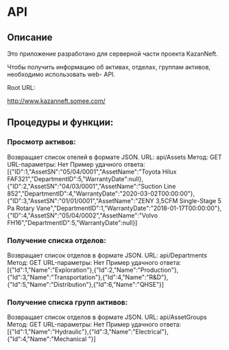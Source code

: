 # API 
## Описание
Это приложение разработано для серверной части проекта KazanNeft. 

Чтобы получить информацию об активах, отделах, группам активов, необходимо использовать web-
API.

Root URL:

http://www.kazanneft.somee.com/
## Процедуры и функции:
### Просмотр активов:
Возвращает список отелей в формате JSON.
URL:
api/Assets 
Метод: GET
URL-параметры: Нет
Пример удачного ответа: [{"ID":1,"AssetSN":"05/04/0001","AssetName":"Toyota Hilux FAF321","DepartmentID":5,"WarrantyDate":null},{"ID":2,"AssetSN":"04/03/0001","AssetName":"Suction Line 852","DepartmentID":4,"WarrantyDate":"2020-03-02T00:00:00"},{"ID":3,"AssetSN":"01/01/0001","AssetName":"ZENY 3,5CFM Single-Stage 5 Pa Rotary Vane","DepartmentID":1,"WarrantyDate":"2018-01-17T00:00:00"},{"ID":4,"AssetSN":"05/04/0002","AssetName":"Volvo FH16","DepartmentID":5,"WarrantyDate":null}]
### Получение списка отделов:
Возвращает список отделов в формате JSON.
URL:
api/Departments
Метод: GET
URL-параметры: Нет
Пример удачного ответа: [{"Id":1,"Name":"Exploration"},{"Id":2,"Name":"Production"},{"Id":3,"Name":"Transportation"},{"Id":4,"Name":"R&D"},{"Id":5,"Name":"Distribution"},{"Id":6,"Name":"QHSE"}]
### Получение списка групп активов:
Возвращает список отделов в формате JSON.
URL:
api/AssetGroups
Метод: GET
URL-параметры: Нет
Пример удачного ответа: [{"Id":1,"Name":"Hydraulic"},{"Id":3,"Name":"Electrical"},{"Id":4,"Name":"Mechanical "}]
